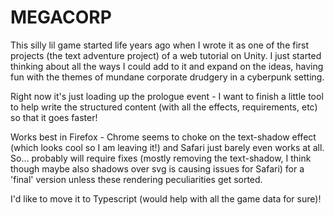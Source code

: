 # MEGACORP

This silly lil game started life years ago when I wrote it as one of the first projects (the text adventure project) of a web tutorial on Unity. I just started thinking about all the ways I could add to it and expand on the ideas, having fun with the themes of mundane corporate drudgery in a cyberpunk setting.

Right now it's just loading up the prologue event - I want to finish a little tool to help write the structured content (with all the effects, requirements, etc) so that it goes faster!

Works best in Firefox - Chrome seems to choke on the text-shadow effect (which looks cool so I am leaving it!) and Safari just barely even works at all. So... probably will require fixes (mostly removing the text-shadow, I think though maybe also shadows over svg is causing issues for Safari) for a 'final' version unless these rendering peculiarities get sorted.

I'd like to move it to Typescript (would help with all the game data for sure)!
